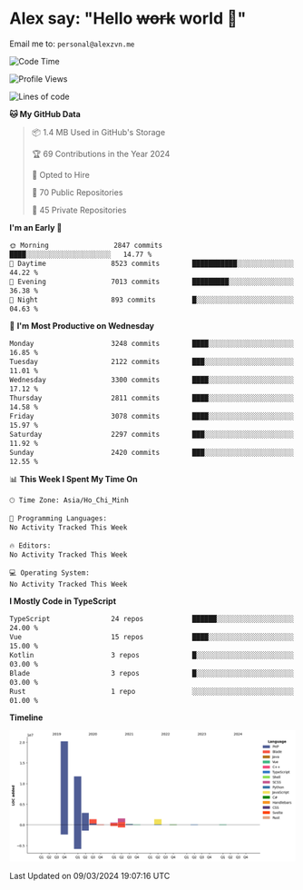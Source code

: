 # Alex say: "Hello ~~work~~ world 🐾"
Email me to: `personal@alexzvn.me`

<!--START_SECTION:waka-->
![Code Time](http://img.shields.io/badge/Code%20Time-1%2C066%20hrs%2055%20mins-blue)

![Profile Views](http://img.shields.io/badge/Profile%20Views-0-blue)

![Lines of code](https://img.shields.io/badge/From%20Hello%20World%20I%27ve%20Written-40.3%20million%20lines%20of%20code-blue)

**🐱 My GitHub Data** 

> 📦 1.4 MB Used in GitHub's Storage 
 > 
> 🏆 69 Contributions in the Year 2024
 > 
> 💼 Opted to Hire
 > 
> 📜 70 Public Repositories 
 > 
> 🔑 45 Private Repositories 
 > 
**I'm an Early 🐤** 

```text
🌞 Morning                2847 commits        ████░░░░░░░░░░░░░░░░░░░░░   14.77 % 
🌆 Daytime                8523 commits        ███████████░░░░░░░░░░░░░░   44.22 % 
🌃 Evening                7013 commits        █████████░░░░░░░░░░░░░░░░   36.38 % 
🌙 Night                  893 commits         █░░░░░░░░░░░░░░░░░░░░░░░░   04.63 % 
```
📅 **I'm Most Productive on Wednesday** 

```text
Monday                   3248 commits        ████░░░░░░░░░░░░░░░░░░░░░   16.85 % 
Tuesday                  2122 commits        ███░░░░░░░░░░░░░░░░░░░░░░   11.01 % 
Wednesday                3300 commits        ████░░░░░░░░░░░░░░░░░░░░░   17.12 % 
Thursday                 2811 commits        ████░░░░░░░░░░░░░░░░░░░░░   14.58 % 
Friday                   3078 commits        ████░░░░░░░░░░░░░░░░░░░░░   15.97 % 
Saturday                 2297 commits        ███░░░░░░░░░░░░░░░░░░░░░░   11.92 % 
Sunday                   2420 commits        ███░░░░░░░░░░░░░░░░░░░░░░   12.55 % 
```


📊 **This Week I Spent My Time On** 

```text
🕑︎ Time Zone: Asia/Ho_Chi_Minh

💬 Programming Languages: 
No Activity Tracked This Week

🔥 Editors: 
No Activity Tracked This Week

💻 Operating System: 
No Activity Tracked This Week
```

**I Mostly Code in TypeScript** 

```text
TypeScript               24 repos            ██████░░░░░░░░░░░░░░░░░░░   24.00 % 
Vue                      15 repos            ████░░░░░░░░░░░░░░░░░░░░░   15.00 % 
Kotlin                   3 repos             █░░░░░░░░░░░░░░░░░░░░░░░░   03.00 % 
Blade                    3 repos             █░░░░░░░░░░░░░░░░░░░░░░░░   03.00 % 
Rust                     1 repo              ░░░░░░░░░░░░░░░░░░░░░░░░░   01.00 % 
```



**Timeline**

![Lines of Code chart](https://raw.githubusercontent.com/alexzvn/alexzvn/main/assets/bar_graph.png)


 Last Updated on 09/03/2024 19:07:16 UTC
<!--END_SECTION:waka-->
